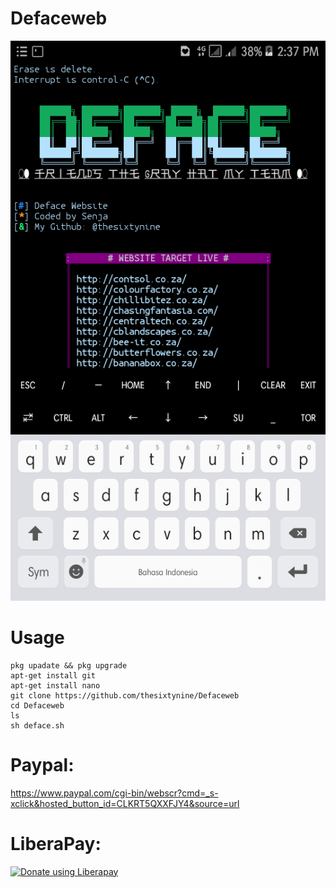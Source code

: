 # Defaceweb
![](./images/Screenshoot.png)
# Usage
```
pkg upadate && pkg upgrade
apt-get install git
apt-get install nano
git clone https://github.com/thesixtynine/Defaceweb
cd Defaceweb
ls
sh deface.sh
```
# Paypal:
https://www.paypal.com/cgi-bin/webscr?cmd=_s-xclick&hosted_button_id=CLKRT5QXXFJY4&source=url
# LiberaPay:
<noscript><a href="https://liberapay.com/thesixtynine/donate"><img alt="Donate using Liberapay" src="https://liberapay.com/assets/widgets/donate.svg"></a></noscript>
  
